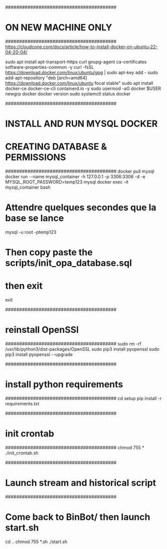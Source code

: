 ########################################
# ON NEW MACHINE ONLY
########################################
https://cloudcone.com/docs/article/how-to-install-docker-on-ubuntu-22-04-20-04/

sudo apt install apt-transport-https curl gnupg-agent ca-certificates software-properties-common -y
curl -fsSL https://download.docker.com/linux/ubuntu/gpg | sudo apt-key add -
sudo add-apt-repository "deb [arch=amd64] https://download.docker.com/linux/ubuntu focal stable"
sudo apt install docker-ce docker-ce-cli containerd.io -y
sudo usermod -aG docker $USER
newgrp docker
docker version
sudo systemctl status docker

########################################
# INSTALL AND RUN MYSQL DOCKER
# CREATING DATABASE & PERMISSIONS
########################################
docker pull mysql
docker run --name mysql_container -h 127.0.0.1 -p 3306:3306 -d -e MYSQL_ROOT_PASSWORD=temp123 mysql
docker exec -it mysql_container bash 

# Attendre quelques secondes que la base se lance
mysql -u root -ptemp123 
# Then copy paste the scripts/init_opa_database.sql
# then exit
exit

########################################
# reinstall OpenSSl
########################################
sudo rm -rf /usr/lib/python3/dist-packages/OpenSSL
sudo pip3 install pyopenssl
sudo pip3 install pyopenssl --upgrade

########################################
# install python requirements
########################################
cd setup
pip install -r requirements.txt 

########################################
# init crontab
########################################
chmod 755 *
./init_crontab.sh

########################################
# Launch stream and historical script 
########################################
# Come back to BinBot/ then launch start.sh
cd ..
chmod 755 *.sh
./start.sh

